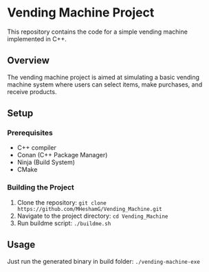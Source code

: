 # Vending Machine Project

This repository contains the code for a simple vending machine implemented in C++.

## Overview

The vending machine project is aimed at simulating a basic vending machine system where users can select items, make purchases, and receive products.

## Setup

### Prerequisites
- C++ compiler
- Conan (C++ Package Manager)
- Ninja (Build System)
- CMake

### Building the Project
1. Clone the repository: `git clone https://github.com/MHeshamG/Vending_Machine.git`
2. Navigate to the project directory: `cd Vending_Machine`
3. Run buildme script: `./buildme.sh`

## Usage
Just run the generated binary in build folder: `./vending-machine-exe`